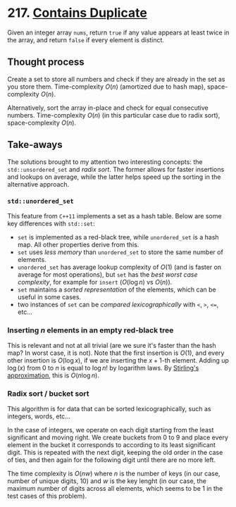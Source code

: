 # 217. [Contains Duplicate](https://leetcode.com/problems/contains-duplicate/)

Given an integer array `nums`, return `true` if any value appears at least twice in the array, and return `false` if every element is distinct.

## Thought process

Create a set to store all numbers and check if they are already in the set as you store them. Time-complexity $O(n)$ (amortized due to hash map), space-complexity $O(n)$.

Alternatively, sort the array in-place and check for equal consecutive numbers. Time-complexity $O(n)$ (in this particular case due to radix sort), space-complexity $O(n)$.

## Take-aways

The solutions brought to my attention two interesting concepts: the `std::unsordered_set` and *radix sort*. The former allows for faster insertions and lookups on average, while the latter helps speed up the sorting in the alternative approach.

### `std::unordered_set`

This feature from `C++11` implements a set as a hash table. Below are some key differences with `std::set`:

- `set` is implemented as a red-black tree, while `unordered_set` is a hash map. All other properties derive from this.
- `set` uses *less memory* than `unordered_set` to store the same number of elements.
- `unordered_set` has average lookup complexity of $O(1)$ (and is faster on average for most operations), but `set` has the *best worst case complexity*, for example for `insert` ($O(\log n)$ vs $O(n)$).
- `set` maintains a *sorted representation* of the elements, which can be useful in some cases.
- two instances of `set` can be *compared lexicographically* with `<`, `>`, `<=`, etc...  

### Inserting $n$ elements in an empty red-black tree

This is relevant and not at all trivial (are we sure it's faster than the hash map? In worst case, it is not). Note that the first insertion is $O(1)$, and every other insertion is $O(\log x)$, if we are inserting the $x + 1$-th element. Adding up $\log(x)$ from 0 to $n$ is equal to $\log n!$ by logarithm laws. By [Stirling's approximation](https://en.wikipedia.org/wiki/Stirling%27s_approximation), this is $O(n \log n)$.


### Radix sort / bucket sort

This algorithm is for data that can be sorted lexicographically, such as integers, words, etc...

In the case of integers, we operate on each digit starting from the least significant and moving right. We create buckets from 0 to 9 and place every element in the bucket it corresponds to according to its least significant digit. This is repeated with the next digit, keeping the old order in the case of ties, and then again for the following digit until there are no more left.

The time complexity is $O(nw)$ where $n$ is the number of keys (in our case, number of unique digits, 10) and $w$ is the key lenght (in our case, the maximum number of digits across all elements, which seems to be 1 in the test cases of this problem). 

